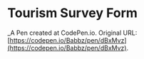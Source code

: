 # Tourism Survey Form
 _A Pen created at CodePen.io. Original URL: [https://codepen.io/Babbz/pen/dBxMvz](https://codepen.io/Babbz/pen/dBxMvz).

 